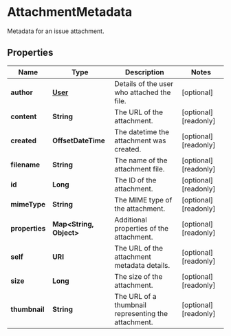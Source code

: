 

# AttachmentMetadata

Metadata for an issue attachment.

## Properties

| Name | Type | Description | Notes |
|------------ | ------------- | ------------- | -------------|
|**author** | [**User**](User.md) | Details of the user who attached the file. |  [optional] |
|**content** | **String** | The URL of the attachment. |  [optional] [readonly] |
|**created** | **OffsetDateTime** | The datetime the attachment was created. |  [optional] [readonly] |
|**filename** | **String** | The name of the attachment file. |  [optional] [readonly] |
|**id** | **Long** | The ID of the attachment. |  [optional] [readonly] |
|**mimeType** | **String** | The MIME type of the attachment. |  [optional] [readonly] |
|**properties** | **Map&lt;String, Object&gt;** | Additional properties of the attachment. |  [optional] [readonly] |
|**self** | **URI** | The URL of the attachment metadata details. |  [optional] [readonly] |
|**size** | **Long** | The size of the attachment. |  [optional] [readonly] |
|**thumbnail** | **String** | The URL of a thumbnail representing the attachment. |  [optional] [readonly] |



